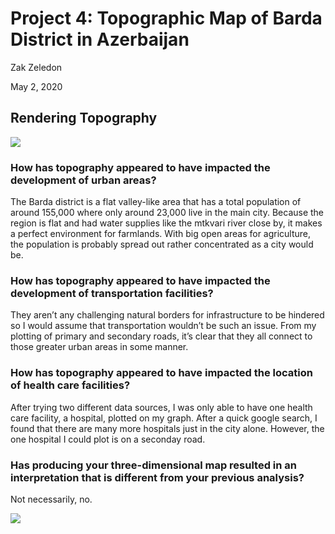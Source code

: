 # Project 4: Topographic Map of Barda District in Azerbaijan 

Zak Zeledon

May 2, 2020

## Rendering Topography

![](https://szzeledon.github.io/Data100-Workshop/Barda_combined_plot3.png)

### How has topography appeared to have impacted the development of urban areas?
The Barda district is a flat valley-like area that has a total population of around 155,000 where only around 23,000 live in the main city. Because the region is flat and had water supplies like the mtkvari river close by, it makes a perfect environment for farmlands. With big open areas for agriculture, the population is probably spread out rather concentrated as a city would be. 
### How has topography appeared to have impacted the development of transportation facilities?
They aren’t any challenging natural borders for infrastructure to be hindered so I would assume that transportation wouldn’t be such an issue. From my plotting of primary and secondary roads, it’s clear that they all connect to those greater urban areas in some manner. 
### How has topography appeared to have impacted the location of health care facilities?
After trying two different data sources, I was only able to have one health care facility, a hospital, plotted on my graph. After a quick google search, I found that there are many more hospitals just in the city alone. However, the one hospital I could plot is on a seconday road.  
### Has producing your three-dimensional map resulted in an interpretation that is different from your previous analysis?
Not necessarily, no. 

![](https://szzeledon.github.io/Data100-Workshop/Barda_topo_Plot5.png)
